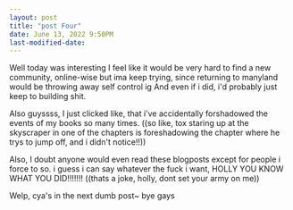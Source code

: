 ```yaml
---
layout: post
title: "post Four"
date: June 13, 2022 9:50PM
last-modified-date:
---
```

Well today was interesting
I feel like it would be very hard to find a new community, online-wise
but ima keep trying, since returning to manyland would be throwing away self control ig
And even if i did, i'd probably just keep to building shit.

Also guyssss, I just clicked like, that i've accidentally forshadowed the events of my books so many times. 
((so like, tox staring up at the skyscraper in one of the chapters is foreshadowing the chapter where he trys to jump off, and i didn't notice!!))

Also, I doubt anyone would even read these blogposts except for people i force to so.
i guess i can say whatever the fuck i want,
HOLLY YOU KNOW WHAT YOU DID!!!!!!! ((thats a joke, holly, dont set your army on me))

Welp, cya's in the next dumb post~
bye gays
